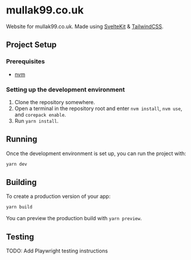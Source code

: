 # mullak99.co.uk

Website for mullak99.co.uk. Made using [SvelteKit](https://kit.svelte.dev/) & [TailwindCSS](https://tailwindcss.com/).

## Project Setup

### Prerequisites

- [nvm](https://github.com/nvm-sh/nvm)

### Setting up the development environment

1. Clone the repository somewhere.
2. Open a terminal in the repository root and enter `nvm install`, `nvm use`, and `corepack enable`.
3. Run `yarn install`.

## Running

Once the development environment is set up, you can run the project with:

```bash
yarn dev
```

## Building

To create a production version of your app:

```bash
yarn build
```

You can preview the production build with `yarn preview`.

## Testing

TODO: Add Playwright testing instructions
